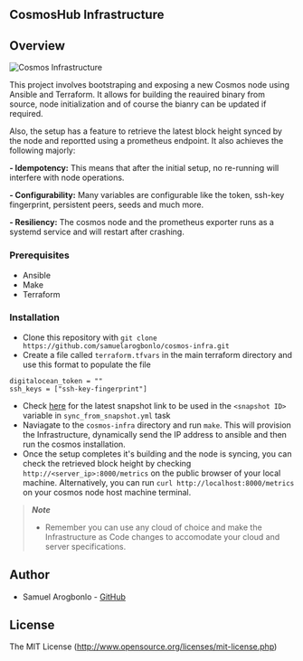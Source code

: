 ## CosmosHub Infrastructure

## Overview
![Cosmos Infrastructure](https://github.com/samuelarogbonlo/zKevm-Nodes-poc/assets/47984109/51976943-4c36-4f30-84d2-124f1ca9ed0b)

This project involves bootstraping and exposing a new Cosmos node using Ansible and Terraform. It allows for building the reauired binary from source, node initialization and of course the bianry can be updated if required.

Also, the setup has a feature to retrieve the latest block height synced by the node and reportted using a prometheus endpoint. It also achieves the following majorly:

**- Idempotency:** This means that after the initial setup, no re-running will interfere with node operations.

**- Configurability:** Many variables are configurable like the token, ssh-key fingerprint, persistent peers, seeds and much more.

**- Resiliency:** The cosmos node and the prometheus exporter runs as a systemd service and will restart after crashing.

### Prerequisites
- Ansible
- Make
- Terraform

### Installation
- Clone this repository with `git clone https://github.com/samuelarogbonlo/cosmos-infra.git`
- Create a file called `terraform.tfvars` in the main terraform directory and use this format to populate the file
```
digitalocean_token = ""
ssh_keys = ["ssh-key-fingerprint"]
```
- Check [here](https://services.lavenderfive.com/mainnet/cosmoshub/snapshot) for the latest snapshot link to be used in the `<snapshot ID>` variable in `sync_from_snapshot.yml` task
- Naviagate to the `cosmos-infra` directory and run `make`. This will provision the Infrastructure, dynamically send the IP address to ansible and then run the cosmos installation.
- Once the setup completes it's building and the node is syncing, you can check the retrieved block height by checking `http://<server_ip>:8000/metrics` on the public browser of your local machine. Alternatively, you can run `curl http://localhost:8000/metrics` on your cosmos node host machine terminal.

> **_Note_**
> - Remember you can use any cloud of choice and make the Infrastructure as Code changes to accomodate your cloud and server specifications.

## Author
- Samuel Arogbonlo - [GitHub](https://github.com/samuelarogbonlo)

## License
The MIT License (http://www.opensource.org/licenses/mit-license.php)